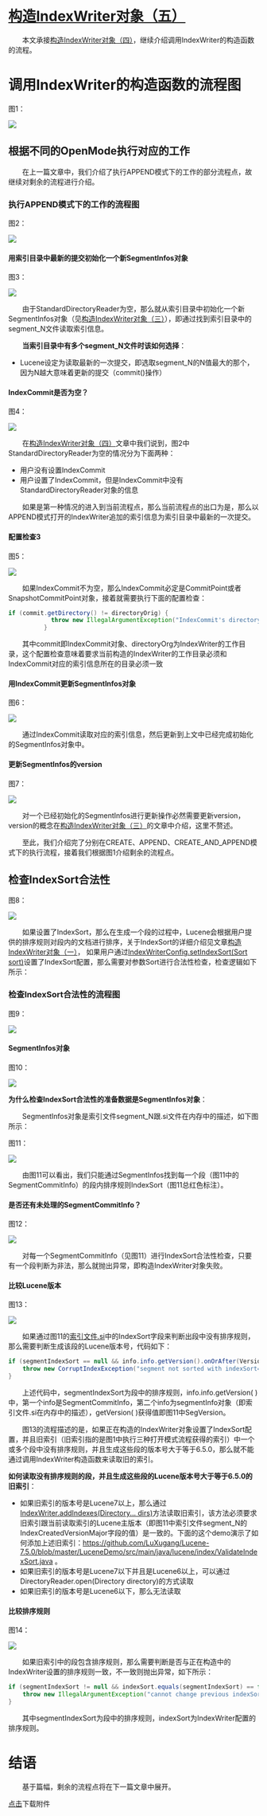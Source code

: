 # [构造IndexWriter对象（五）](https://www.amazingkoala.com.cn/Lucene/Index/)

&emsp;&emsp;本文承接[构造IndexWriter对象（四）](https://www.amazingkoala.com.cn/Lucene/Index/2019/1125/109.html)，继续介绍调用IndexWriter的构造函数的流程。

# 调用IndexWriter的构造函数的流程图

图1：

<img src="构造IndexWriter对象（五）-image/1.png">

## 根据不同的OpenMode执行对应的工作

&emsp;&emsp;在上一篇文章中，我们介绍了执行APPEND模式下的工作的部分流程点，故继续对剩余的流程进行介绍。

### 执行APPEND模式下的工作的流程图

图2：

<img src="构造IndexWriter对象（五）-image/2.png">

#### 用索引目录中最新的提交初始化一个新SegmentInfos对象

图3：

<img src="构造IndexWriter对象（五）-image/3.png">

&emsp;&emsp;由于StandardDirectoryReader为空，那么就从索引目录中初始化一个新SegmentInfos对象（见[构造IndexWriter对象（三）](https://www.amazingkoala.com.cn/Lucene/Index/2019/1118/108.html)），即通过找到索引目录中的segment_N文件读取索引信息。

&emsp;&emsp;**当索引目录中有多个segment_N文件时该如何选择**：

- Lucene设定为读取最新的一次提交，即选取segment_N的N值最大的那个，因为N越大意味着更新的提交（commit()操作）

#### IndexCommit是否为空？

图4：

<img src="构造IndexWriter对象（五）-image/4.png">

&emsp;&emsp;在[构造IndexWriter对象（四）](https://www.amazingkoala.com.cn/Lucene/Index/2019/1125/109.html)文章中我们说到，图2中StandardDirectoryReader为空的情况分为下面两种：

- 用户没有设置IndexCommit
- 用户设置了IndexCommit，但是IndexCommit中没有StandardDirectoryReader对象的信息

&emsp;&emsp;如果是第一种情况的进入到当前流程点，那么当前流程点的出口为是，那么以APPEND模式打开的IndexWriter追加的索引信息为索引目录中最新的一次提交。

#### 配置检查3

图5：

<img src="构造IndexWriter对象（五）-image/5.png">

&emsp;&emsp;如果IndexCommit不为空，那么IndexCommit必定是CommitPoint或者SnapshotCommitPoint对象，接着就需要执行下面的配置检查：

```java
if (commit.getDirectory() != directoryOrig) {
            throw new IllegalArgumentException("IndexCommit's directory doesn't match my directory, expected=" + directoryOrig + ", got=" + commit.getDirectory());
          }
```

&emsp;&emsp;其中commit即IndexCommit对象、directoryOrg为IndexWriter的工作目录，这个配置检查意味着要求当前构造的IndexWriter的工作目录必须和IndexCommit对应的索引信息所在的目录必须一致

#### 用IndexCommit更新SegmentInfos对象

图6：

<img src="构造IndexWriter对象（五）-image/6.png">

&emsp;&emsp;通过IndexCommit读取对应的索引信息，然后更新到上文中已经完成初始化的SegmentInfos对象中。

#### 更新SegmentInfos的version

图7：

<img src="构造IndexWriter对象（五）-image/7.png">

&emsp;&emsp;对一个已经初始化的SegmentInfos进行更新操作必然需要更新version，version的概念在[构造IndexWriter对象（三）](https://www.amazingkoala.com.cn/Lucene/Index/2019/1118/108.html)的文章中介绍，这里不赘述。

&emsp;&emsp;至此，我们介绍完了分别在CREATE、APPEND、CREATE_AND_APPEND模式下的执行流程，接着我们根据图1介绍剩余的流程点。

## 检查IndexSort合法性

图8：

<img src="构造IndexWriter对象（五）-image/8.png">

&emsp;&emsp;如果设置了IndexSort，那么在生成一个段的过程中，Lucene会根据用户提供的排序规则对段内的文档进行排序，关于IndexSort的详细介绍见文章[构造IndexWriter对象（一）](https://www.amazingkoala.com.cn/Lucene/Index/2019/1111/106.html)， 如果用户通过[IndexWriterConfig.setIndexSort(Sort sort)](https://github.com/LuXugang/Lucene-7.5.0/blob/master/solr-7.5.0/lucene/core/src/java/org/apache/lucene/index/IndexWriterConfig.java)设置了IndexSort配置，那么需要对参数Sort进行合法性检查，检查逻辑如下所示：

### 检查IndexSort合法性的流程图

图9：

<img src="构造IndexWriter对象（五）-image/9.png">

#### SegmentInfos对象

图10：

<img src="构造IndexWriter对象（五）-image/10.png">

**为什么检查IndexSort合法性的准备数据是SegmentInfos对象**：

&emsp;&emsp;SegmentInfos对象是索引文件segment_N跟.si文件在内存中的描述，如下图所示：

图11：

<img src="构造IndexWriter对象（五）-image/11.png">

&emsp;&emsp;由图11可以看出，我们只能通过SegmentInfos找到每一个段（图11中的SegmentCommitInfo）的段内排序规则IndexSort（图11总红色标注）。

#### 是否还有未处理的SegmentCommitInfo？

图12：

<img src="构造IndexWriter对象（五）-image/12.png">

&emsp;&emsp;对每一个SegmentCommitInfo（见图11）进行IndexSort合法性检查，只要有一个段判断为非法，那么就抛出异常，即构造IndexWriter对象失败。

#### 比较Lucene版本

图13：

<img src="构造IndexWriter对象（五）-image/13.png">

&emsp;&emsp;如果通过图11的[索引文件.si](https://www.amazingkoala.com.cn/Lucene/suoyinwenjian/2019/0605/63.html)中的IndexSort字段来判断出段中没有排序规则，那么需要判断生成该段的Lucene版本号，代码如下：

```java
if (segmentIndexSort == null && info.info.getVersion().onOrAfter(Version.LUCENE_6_5_0)){
    throw new CorruptIndexException("segment not sorted with indexSort=" + segmentIndexSort, info.info.toString());
}
```

&emsp;&emsp;上述代码中，segmentIndexSort为段中的排序规则，info.info.getVersion( )中，第一个info是SegmentCommitInfo，第二个info为segmentInfo对象（即索引文件.si在内存中的描述），getVersion( )获得值即图11中SegVersion。

&emsp;&emsp;图13的流程描述的是，如果正在构造的IndexWriter对象设置了IndexSort配置，并且旧索引（旧索引指的是图1中执行三种打开模式流程获得的索引）中一个或多个段中没有排序规则，并且生成这些段的版本号大于等于6.5.0，那么就不能通过调用IndexWriter构造函数来读取旧的索引。

**如何读取没有排序规则的段，并且生成这些段的Lucene版本号大于等于6.5.0的旧索引**：

- 如果旧索引的版本号是Lucene7以上，那么通过[IndexWriter.addIndexes(Directory... dirs)](https://github.com/LuXugang/Lucene-7.5.0/blob/master/solr-7.5.0/lucene/core/src/java/org/apache/lucene/index/IndexWriter.java)方法读取旧索引，该方法必须要求旧索引跟当前读取索引的Lucene主版本（即图11中索引文件segment_N的IndexCreatedVersionMajor字段的值）是一致的。下面的这个demo演示了如何添加上述旧索引：https://github.com/LuXugang/Lucene-7.5.0/blob/master/LuceneDemo/src/main/java/lucene/index/ValidateIndexSort.java 。
- 如果旧索引的版本号是Lucene7以下并且是Lucene6以上，可以通过DirectoryReader.open(Directory directory)的方式读取
- 如果旧索引的版本号是Lucene6以下，那么无法读取

#### 比较排序规则

图14：

<img src="构造IndexWriter对象（五）-image/14.png">

&emsp;&emsp;如果旧索引中的段包含排序规则，那么需要判断是否与正在构造中的IndexWriter设置的排序规则一致，不一致则抛出异常，如下所示：

```java
if (segmentIndexSort != null && indexSort.equals(segmentIndexSort) == false) {
    throw new IllegalArgumentException("cannot change previous indexSort=" + segmentIndexSort + " (from segment=" + info + ") to new indexSort=" + indexSort);
}
```

&emsp;&emsp;其中segmentIndexSort为段中的排序规则，indexSort为IndexWriter配置的排序规则。

# 结语

&emsp;&emsp;基于篇幅，剩余的流程点将在下一篇文章中展开。

[点击](http://www.amazingkoala.com.cn/attachment/Lucene/Index/IndexWriter/构造IndexWriter对象（五）/构造IndexWriter对象（五）.zip)下载附件